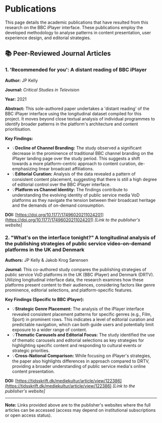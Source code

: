 # Publications

This page details the academic publications that have resulted from this research on the BBC iPlayer interface. These publications employ the developed methodology to analyse patterns in content presentation, user experience design, and editorial strategies.

## 📚 Peer-Reviewed Journal Articles

### 1. 'Recommended for you': A distant reading of BBC iPlayer

**Author:** JP Kelly

**Journal:** *Critical Studies in Television*

**Year:** 2021

**Abstract:**
This sole-authored paper undertakes a 'distant reading' of the BBC iPlayer interface using the longitudinal dataset compiled for this project. It moves beyond close textual analysis of individual programmes to identify broader patterns in the platform's architecture and content prioritisation.

**Key Findings:**
- 💡**Decline of Channel Branding:** The study observed a significant decrease in the prominence of traditional BBC channel branding on the iPlayer landing page over the study period. This suggests a shift towards a more platform-centric approach to content curation, de-emphasizing linear broadcast affiliations.
- 💡**Editorial Curation:** Analysis of the data revealed a pattern of consistent content placement, suggesting that there is still a high degree of editorial control over the BBC iPlayer interface.
- 💡**Platform vs Channel Identity:** The findings contribute to understanding the evolving identity of public service media VoD platforms as they navigate the tension between their broadcast heritage and the demands of on-demand consumption.

**DOI:** [https://doi.org/10.1177/17496020211024201](https://doi.org/10.1177/17496020211024201)
*[Link to the publisher's website]*

### 2. "What's on the interface tonight?" A longitudinal analysis of the publishing strategies of public service video-on-demand platforms in the UK and Denmark

**Authors:** JP Kelly & Jakob Krog Sørensen

**Journal:**
This co-authored study compares the publishing strategies of public service VoD platforms in the UK (BBC iPlayer) and Denmark (DRTV). Utilizing longitudinal interface data, the research examines how these platforms present content to their audiences, considering factors like genre prominence, editorial selections, and platform-specific features.

**Key Findings (Specific to BBC iPlayer):**
- 💡**Strategic Genre Placement:** The analysis of the iPlayer interface revealed consistent placement patterns for specific genres (e.g., Film, Sport) in prominent rows. This indicates a level of editorial curation and predictable navigation, which can both guide users and potentially limit exposure to a wider range of content.
- 💡**Thematic Carousels and Editorial Focus:** The study identified the use of thematic carousels and editorial selections as key strategies for highlighting specific content and responding to cultural events or strategic priorities.
- 💡**Cross-National Comparison:** While focusing on iPlayer's strategies, the paper also highlights differences in approach compared to DRTV, providing a broader understanding of public service media's online content presentation.

**DOI:** [https://tidsskrift.dk/mediekultur/article/view/122386](https://tidsskrift.dk/mediekultur/article/view/122386)
*[Link to the publisher's website]*

---

**Note:** Links provided above are to the publisher's websites where the full articles can be accessed (access may depend on institutional subscriptions or open access status).
